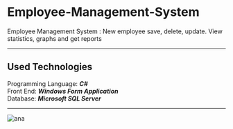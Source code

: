# Employee-Management-System
 Employee Management System : New employee save, delete, update. View statistics, graphs and get reports
 
 <hr>
<h2> Used Technologies </h2>
Programming Language: <em><strong>C#</strong></em> <br>
Front End: <em><strong>Windows Form Application</strong></em> <br>
Database: <em><strong>Microsoft SQL Server</strong></em> <br>
<hr>

![ana](https://user-images.githubusercontent.com/119736588/233780828-08366142-ce47-4130-8d50-bddb191b7fd5.PNG)

